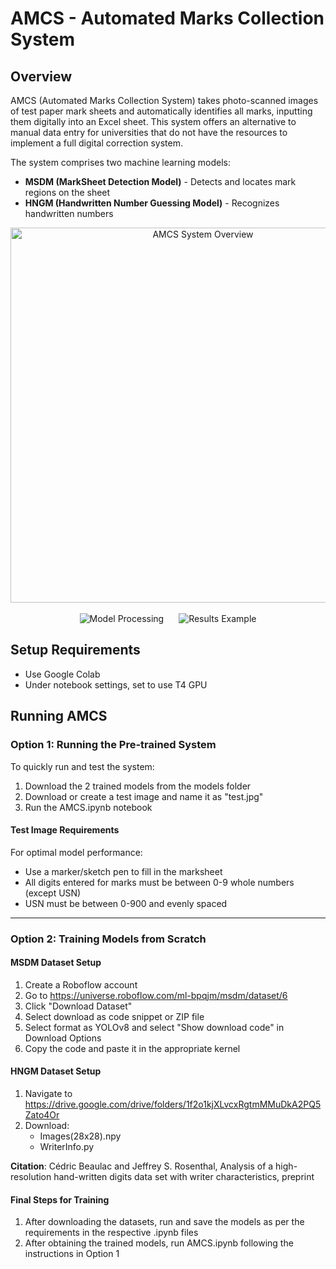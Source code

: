 # AMCS - Automated Marks Collection System

## Overview
AMCS (Automated Marks Collection System) takes photo-scanned images of test paper mark sheets and automatically identifies all marks, inputting them digitally into an Excel sheet. This system offers an alternative to manual data entry for universities that do not have the resources to implement a full digital correction system.

The system comprises two machine learning models:
- **MSDM (MarkSheet Detection Model)** - Detects and locates mark regions on the sheet
- **HNGM (Handwritten Number Guessing Model)** - Recognizes handwritten numbers

<div align="center">
  <img src="https://github.com/user-attachments/assets/ed0add13-1820-46f9-b923-ea5c962f1a60" width="600" alt="AMCS System Overview"/>
  <br/><br/>
  <img src="https://github.com/user-attachments/assets/668edcf6-622d-48f4-becf-47293fbe769c" alt="Model Processing" style="margin-right: 20px;"/>
  <img src="https://github.com/user-attachments/assets/0cb2dd17-ac31-4855-aa23-ada5c86dfcb1" alt="Results Example"/>
</div>

## Setup Requirements
* Use Google Colab
* Under notebook settings, set to use T4 GPU

## Running AMCS

### Option 1: Running the Pre-trained System
To quickly run and test the system:
1. Download the 2 trained models from the models folder
2. Download or create a test image and name it as "test.jpg"
3. Run the AMCS.ipynb notebook

#### Test Image Requirements
For optimal model performance:
* Use a marker/sketch pen to fill in the marksheet
* All digits entered for marks must be between 0-9 whole numbers (except USN)
* USN must be between 0-900 and evenly spaced

---

### Option 2: Training Models from Scratch

#### MSDM Dataset Setup
1. Create a Roboflow account
2. Go to https://universe.roboflow.com/ml-bpqjm/msdm/dataset/6
3. Click "Download Dataset"
4. Select download as code snippet or ZIP file
5. Select format as YOLOv8 and select "Show download code" in Download Options
6. Copy the code and paste it in the appropriate kernel

#### HNGM Dataset Setup
1. Navigate to https://drive.google.com/drive/folders/1f2o1kjXLvcxRgtmMMuDkA2PQ5Zato4Or
2. Download:
   * Images(28x28).npy
   * WriterInfo.py

**Citation**: Cédric Beaulac and Jeffrey S. Rosenthal, Analysis of a high-resolution hand-written digits data set with writer characteristics, preprint

#### Final Steps for Training
1. After downloading the datasets, run and save the models as per the requirements in the respective .ipynb files
2. After obtaining the trained models, run AMCS.ipynb following the instructions in Option 1
